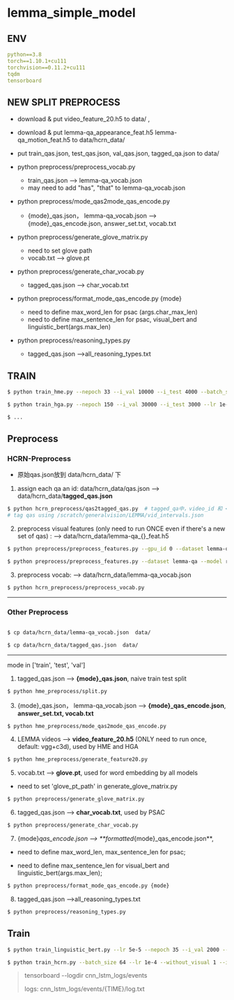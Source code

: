 # lemma_simple_model

## ENV
```yml
python==3.8
torch==1.10.1+cu111
torchvision==0.11.2+cu111
tqdm
tensorboard
```

## NEW SPLIT PREPROCESS
+ download & put video_feature_20.h5 to data/ , 
+ download & put lemma-qa_appearance_feat.h5  lemma-qa_motion_feat.h5 to data/hcrn_data/
+ put train_qas.json, test_qas.json, val_qas.json, tagged_qa.json to data/

+ python preprocess/preprocess_vocab.py
  + train_qas.json --> lemma-qa_vocab.json
  + may need to add "has", "that" to lemma-qa_vocab.json

+ python preprocess/mode_qas2mode_qas_encode.py
  + {mode}_qas.json， lemma-qa_vocab.json --> {mode}_qas_encode.json, answer_set.txt, vocab.txt
  
+ python preprocess/generate_glove_matrix.py
  + need to set glove path
  + vocab.txt --> glove.pt
  
+ python preprocess/generate_char_vocab.py
  + tagged_qas.json --> char_vocab.txt
  
+ python preprocess/format_mode_qas_encode.py {mode}
  + need to define max_word_len for psac (args.char_max_len)
  + need to define max_sentence_len for psac, visual_bert and linguistic_bert(args.max_len)
  
+ python preprocess/reasoning_types.py
  + tagged_qas.json -->all_reasoning_types.txt

## TRAIN
```bash
$ python train_hme.py --nepoch 33 --i_val 10000 --i_test 4000 --batch_size 32 --i_weight 4000

$ python train_hga.py --nepoch 150 --i_val 30000 --i_test 3000 --lr 1e-4 --batch_size 64 --i_weight 3000

$ ...
```


## Preprocess

### HCRN-Preprocess
+  原始qas.json放到 data/hcrn_data/ 下

1. assign each qa an id: data/hcrn_data/qas.json --> data/hcrn_data/**tagged_qas.json**

```bash
$ python hcrn_preprocess/qas2tagged_qas.py  # tagged_qa中，video_id 和 <video_name, interval>一一对一, 
# tag qas using /scratch/generalvision/LEMMA/vid_intervals.json
```


2. preprocess visual features (only need to run ONCE even if there's a new set of qas) :  --> data/hcrn_data/lemma-qa_{}_feat.h5

```bash
$ python preprocess/preprocess_features.py --gpu_id 0 --dataset lemma-qa --model resnet101

$ python preprocess/preprocess_features.py --dataset lemma-qa --model resnext101 --image_height 112 --image_width 112
```

3. preprocess vocab: --> data/hcrn_data/lemma-qa_vocab.json


```bash
$ python hcrn_preprocess/preprocess_vocab.py
```


------------------------------------------


### Other Preprocess
```bash

$ cp data/hcrn_data/lemma-qa_vocab.json  data/

$ cp data/hcrn_data/tagged_qas.json  data/
```

--------------------------------------
mode in ['train', 'test', 'val']


1. tagged_qas.json --> **{mode}_qas.json**, naive train test split

```bash
$ python hme_preprocess/split.py 
```

3. {mode}_qas.json， lemma-qa_vocab.json --> **{mode}_qas_encode.json**, **answer_set.txt, vocab.txt**

```bash
$ python hme_preprocess/mode_qas2mode_qas_encode.py
```

4. LEMMA videos --> **video_feature_20.h5** (ONLY need to run once, default: vgg+c3d), used by HME and HGA

```bash
$ python hme_preprocess/generate_feature20.py
```

5.  vocab.txt --> **glove.pt**, used for word embedding by all models


+ need to set 'glove_pt_path' in generate_glove_matrix.py


```bash
$ python preprocess/generate_glove_matrix.py
```

6. tagged_qas.json --> **char_vocab.txt**, used by PSAC

```bash
$ python preprocess/generate_char_vocab.py
```

7. {mode}_qas_encode.json --> **formatted_{mode}_qas_encode.json**, 

+ need to define max_word_len, max_sentence_len for psac;

+ need to define max_sentence_len for visual_bert and linguistic_bert(args.max_len);


```bash
$ python preprocess/format_mode_qas_encode.py {mode}
```


8. tagged_qas.json -->all_reasoning_types.txt
```bash
$ python preprocess/reasoning_types.py
```

## Train

```bash
$ python train_linguistic_bert.py --lr 5e-5 --nepoch 35 --i_val 2000 --i_test 4000

$ python train_hcrn.py --batch_size 64 --lr 1e-4 --without_visual 1 --i_val 1500 --i_test 3000 --nepoch 10

```

> tensorboard --logdir cnn_lstm_logs/events
> 
> logs: cnn_lstm_logs/events/{TIME}/log.txt


